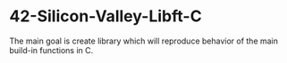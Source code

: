 # 42-Silicon-Valley-Libft-C
The main goal is create library which will reproduce behavior of the main build-in functions in C. 
